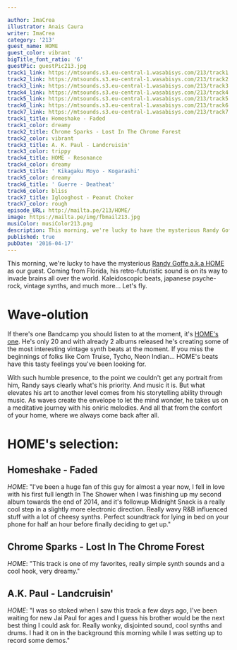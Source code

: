 ```yaml
---

author: ImaCrea
illustrator: Anais Caura
writer: ImaCrea
category: '213'
guest_name: HOME
guest_color: vibrant
bigTitle_font_ratio: '6'
guestPic: guestPic213.jpg
track1_link: https://mtsounds.s3.eu-central-1.wasabisys.com/213/track1.mp3
track2_link: https://mtsounds.s3.eu-central-1.wasabisys.com/213/track2.mp3
track3_link: https://mtsounds.s3.eu-central-1.wasabisys.com/213/track3.mp3
track4_link: https://mtsounds.s3.eu-central-1.wasabisys.com/213/track4.mp3
track5_link: https://mtsounds.s3.eu-central-1.wasabisys.com/213/track5.mp3
track6_link: https://mtsounds.s3.eu-central-1.wasabisys.com/213/track6.mp3
track7_link: https://mtsounds.s3.eu-central-1.wasabisys.com/213/track7.mp3
track1_title: Homeshake - Faded
track1_color: dreamy
track2_title: Chrome Sparks - Lost In The Chrome Forest
track2_color: vibrant
track3_title: A. K. Paul - Landcruisin'
track3_color: trippy
track4_title: HOME - Resonance
track4_color: dreamy
track5_title: ' Kikagaku Moyo - Kogarashi'
track5_color: dreamy
track6_title: ' Guerre - Deatheat'
track6_color: bliss
track7_title: Iglooghost - Peanut Choker
track7_color: rough
episode_URL: http://mailta.pe/213/HOME/
image: https://mailta.pe/img/fbmail213.jpg
musiColor: musiColor213.png
description: This morning, we're lucky to have the mysterious Randy Goffe a.k.a HOME as our guest. Coming from Florida, his retro-futuristic sound is on its way to invade brains all over the world. Kaleidoscopic beats, japanese psyche-rock, vintage synths, and much more... Let's fly.
published: true
pubDate: '2016-04-17'
---
```


This morning, we're lucky to have the mysterious [Randy Goffe a.k.a HOME](https://www.facebook.com/homemusicofficial/) as our guest. Coming from Florida, his retro-futuristic sound is on its way to invade brains all over the world. Kaleidoscopic beats, japanese psyche-rock, vintage synths, and much more... Let's fly.

# Wave-olution

If there's one Bandcamp you should listen to at the moment, it's [HOME's one](https://home96.bandcamp.com). He's only 20 and with already 2 albums released he's creating some of the most interesting vintage synth beats at the moment. If you miss the beginnings of folks like Com Truise, Tycho, Neon Indian... HOME's beats have this tasty feelings you've been looking for.

With such humble presence, to the point we couldn't get any portrait from him, Randy says clearly what's his priority. And music it is. But what elevates his art to another level comes from his storytelling ability through music. As waves create the envelope to let the mind wonder, he takes us on a meditative journey with his oniric melodies. And all that from the confort of your home, where we always come back after all.

# HOME's selection:

## Homeshake - Faded
_HOME_: "I've been a huge fan of this guy for almost a year now, I fell in love with his first full length In The Shower when I was finishing up my second album towards the end of 2014, and it's followup Midnight Snack is a really cool step in a slightly more electronic direction. Really wavy R&B influenced stuff with a lot of cheesy synths. Perfect soundtrack for lying in bed on your phone for half an hour before finally deciding to get up."

## Chrome Sparks - Lost In The Chrome Forest
_HOME_: "This track is one of my favorites, really simple synth sounds and a cool hook, very dreamy."

## A.K. Paul - Landcruisin'
_HOME_: "I was so stoked when I saw this track a few days ago, I've been waiting for new Jai Paul for ages and I guess his brother would be the next best thing I could ask for. Really wonky, disjointed sound, cool synths and drums. I had it on in the background this morning while I was setting up to record some demos."
